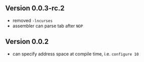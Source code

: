 Version 0.0.3-rc.2
------------------

- removed `-lncurses`
- assembler can parse tab after `NOP`

Version 0.0.2
-------------

- can specify address space at compile time, i.e. `configure 10`
